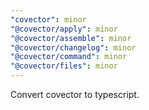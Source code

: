 ```yaml
---
"covector": minor
"@covector/apply": minor
"@covector/assemble": minor
"@covector/changelog": minor
"@covector/command": minor
"@covector/files": minor
---
```


Convert covector to typescript.
